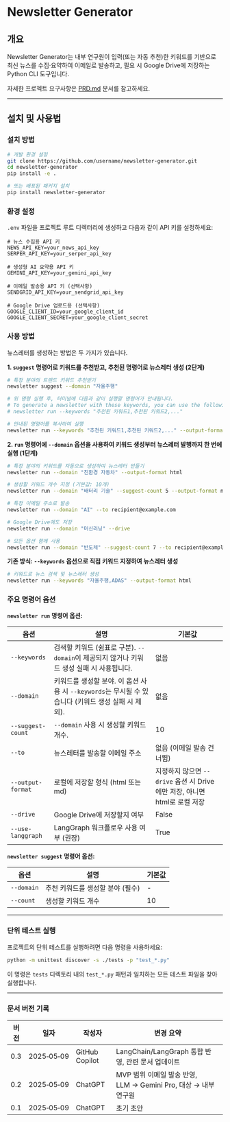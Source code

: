 # Newsletter Generator

## 개요

Newsletter Generator는 내부 연구원이 입력(또는 자동 추천)한 키워드를 기반으로 최신 뉴스를 수집‧요약하여 이메일로 발송하고, 필요 시 Google Drive에 저장하는 Python CLI 도구입니다.

자세한 프로젝트 요구사항은 [PRD.md](PRD.md) 문서를 참고하세요.

---

## 설치 및 사용법

### 설치 방법

```bash
# 개발 환경 설정
git clone https://github.com/username/newsletter-generator.git
cd newsletter-generator
pip install -e .

# 또는 배포된 패키지 설치
pip install newsletter-generator
```

### 환경 설정

`.env` 파일을 프로젝트 루트 디렉터리에 생성하고 다음과 같이 API 키를 설정하세요:

```
# 뉴스 수집용 API 키
NEWS_API_KEY=your_news_api_key
SERPER_API_KEY=your_serper_api_key

# 생성형 AI 요약용 API 키
GEMINI_API_KEY=your_gemini_api_key

# 이메일 발송용 API 키 (선택사항)
SENDGRID_API_KEY=your_sendgrid_api_key

# Google Drive 업로드용 (선택사항)
GOOGLE_CLIENT_ID=your_google_client_id
GOOGLE_CLIENT_SECRET=your_google_client_secret
```

### 사용 방법

뉴스레터를 생성하는 방법은 두 가지가 있습니다.

**1. `suggest` 명령어로 키워드를 추천받고, 추천된 명령어로 뉴스레터 생성 (2단계)**

```bash
# 특정 분야의 트렌드 키워드 추천받기
newsletter suggest --domain "자율주행"

# 위 명령 실행 후, 터미널에 다음과 같이 실행할 명령어가 안내됩니다.
# To generate a newsletter with these keywords, you can use the following command:
# newsletter run --keywords "추천된 키워드1,추천된 키워드2,..."

# 안내된 명령어를 복사하여 실행
newsletter run --keywords "추천된 키워드1,추천된 키워드2,..." --output-format html 
```

**2. `run` 명령어에 `--domain` 옵션을 사용하여 키워드 생성부터 뉴스레터 발행까지 한 번에 실행 (1단계)**

```bash
# 특정 분야의 키워드를 자동으로 생성하여 뉴스레터 만들기
newsletter run --domain "친환경 자동차" --output-format html

# 생성할 키워드 개수 지정 (기본값: 10개)
newsletter run --domain "배터리 기술" --suggest-count 5 --output-format md

# 특정 이메일 주소로 발송
newsletter run --domain "AI" --to recipient@example.com

# Google Drive에도 저장
newsletter run --domain "머신러닝" --drive

# 모든 옵션 함께 사용
newsletter run --domain "반도체" --suggest-count 7 --to recipient@example.com --output-format html --drive
```

**기존 방식: `--keywords` 옵션으로 직접 키워드 지정하여 뉴스레터 생성**

```bash
# 키워드로 뉴스 검색 및 뉴스레터 생성
newsletter run --keywords "자율주행,ADAS" --output-format html
```

### 주요 명령어 옵션

**`newsletter run` 명령어 옵션:**

| 옵션 | 설명 | 기본값 |
|-----|-----|-----|
| `--keywords` | 검색할 키워드 (쉼표로 구분). `--domain`이 제공되지 않거나 키워드 생성 실패 시 사용됩니다. | 없음 |
| `--domain` | 키워드를 생성할 분야. 이 옵션 사용 시 `--keywords`는 무시될 수 있습니다 (키워드 생성 실패 시 제외). | 없음 |
| `--suggest-count` | `--domain` 사용 시 생성할 키워드 개수. | 10 |
| `--to` | 뉴스레터를 발송할 이메일 주소 | 없음 (이메일 발송 건너뜀) |
| `--output-format` | 로컬에 저장할 형식 (html 또는 md) | 지정하지 않으면 `--drive` 옵션 시 Drive에만 저장, 아니면 html로 로컬 저장 |
| `--drive` | Google Drive에 저장할지 여부 | False |
| `--use-langgraph` | LangGraph 워크플로우 사용 여부 (권장) | True |

**`newsletter suggest` 명령어 옵션:**

| 옵션 | 설명 | 기본값 |
|-----|-----|-----|
| `--domain` | 추천 키워드를 생성할 분야 (필수) | - |
| `--count` | 생성할 키워드 개수 | 10 |

---

### 단위 테스트 실행

프로젝트의 단위 테스트를 실행하려면 다음 명령을 사용하세요:

```bash
python -m unittest discover -s ./tests -p "test_*.py"
```

이 명령은 `tests` 디렉토리 내의 `test_*.py` 패턴과 일치하는 모든 테스트 파일을 찾아 실행합니다.

---

### 문서 버전 기록

| 버전  | 일자         | 작성자     | 변경 요약                                           |
| --- | ---------- | ------- | ----------------------------------------------- |
| 0.3 | 2025‑05‑09 | GitHub Copilot | LangChain/LangGraph 통합 반영, 관련 문서 업데이트 |
| 0.2 | 2025‑05‑09 | ChatGPT | MVP 범위 이메일 발송 반영, LLM → Gemini Pro, 대상 → 내부 연구원 |
| 0.1 | 2025‑05‑09 | ChatGPT | 초기 초안                                           |
